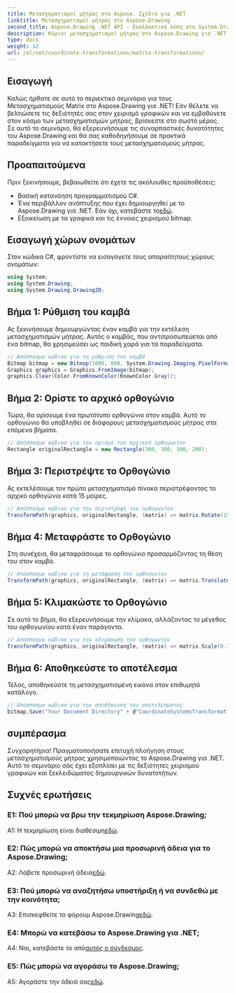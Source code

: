 ```yaml
---
title: Μετασχηματισμοί μήτρας στο Aspose. Σχέδιο για .NET
linktitle: Μετασχηματισμοί μήτρας στο Aspose.Drawing
second_title: Aspose.Drawing .NET API - Εναλλακτική λύση στο System.Drawing.Common
description: Κύριοι μετασχηματισμοί μήτρας στο Aspose.Drawing για .NET με αυτόν τον οδηγό βήμα προς βήμα.
type: docs
weight: 12
url: /el/net/coordinate-transformations/matrix-transformations/
---
```

## Εισαγωγή

Καλώς ήρθατε σε αυτό το περιεκτικό σεμινάριο για τους Μετασχηματισμούς Matrix στο Aspose.Drawing για .NET! Εάν θέλετε να βελτιώσετε τις δεξιότητές σας στον χειρισμό γραφικών και να εμβαθύνετε στον κόσμο των μετασχηματισμών μήτρας, βρίσκεστε στο σωστό μέρος. Σε αυτό το σεμινάριο, θα εξερευνήσουμε τις συναρπαστικές δυνατότητες του Aspose.Drawing και θα σας καθοδηγήσουμε σε πρακτικά παραδείγματα για να κατακτήσετε τους μετασχηματισμούς μήτρας.

## Προαπαιτούμενα

Πριν ξεκινήσουμε, βεβαιωθείτε ότι έχετε τις ακόλουθες προϋποθέσεις:

- Βασική κατανόηση προγραμματισμού C#.
-  Ένα περιβάλλον ανάπτυξης που έχει δημιουργηθεί με το Aspose.Drawing για .NET. Εάν όχι, κατεβάστε το[εδώ](https://releases.aspose.com/drawing/net/).
- Εξοικείωση με τα γραφικά και τις έννοιες χειρισμού bitmap.

## Εισαγωγή χώρων ονομάτων

Στον κώδικα C#, φροντίστε να εισαγάγετε τους απαραίτητους χώρους ονομάτων:

```csharp
using System;
using System.Drawing;
using System.Drawing.Drawing2D;
```

## Βήμα 1: Ρύθμιση του καμβά

Ας ξεκινήσουμε δημιουργώντας έναν καμβά για την εκτέλεση μετασχηματισμών μήτρας. Αυτός ο καμβάς, που αντιπροσωπεύεται από ένα bitmap, θα χρησιμεύσει ως παιδική χαρά για τα παραδείγματα.

```csharp
// Απόσπασμα κώδικα για τη ρύθμιση του καμβά
Bitmap bitmap = new Bitmap(1000, 800, System.Drawing.Imaging.PixelFormat.Format32bppPArgb);
Graphics graphics = Graphics.FromImage(bitmap);
graphics.Clear(Color.FromKnownColor(KnownColor.Gray));
```

## Βήμα 2: Ορίστε το αρχικό ορθογώνιο

Τώρα, θα ορίσουμε ένα πρωτότυπο ορθογώνιο στον καμβά. Αυτό το ορθογώνιο θα υποβληθεί σε διάφορους μετασχηματισμούς μήτρας στα επόμενα βήματα.

```csharp
// Απόσπασμα κώδικα για τον ορισμό του αρχικού ορθογωνίου
Rectangle originalRectangle = new Rectangle(300, 300, 300, 200);
```

## Βήμα 3: Περιστρέψτε το Ορθογώνιο

Ας εκτελέσουμε τον πρώτο μετασχηματισμό πίνακα περιστρέφοντας το αρχικό ορθογώνιο κατά 15 μοίρες.

```csharp
// Απόσπασμα κώδικα για την περιστροφή του ορθογωνίου
TransformPath(graphics, originalRectangle, (matrix) => matrix.Rotate(15.0f));
```

## Βήμα 4: Μεταφράστε το Ορθογώνιο

Στη συνέχεια, θα μεταφράσουμε το ορθογώνιο προσαρμόζοντας τη θέση του στον καμβά.

```csharp
// Απόσπασμα κώδικα για τη μετάφραση του ορθογωνίου
TransformPath(graphics, originalRectangle, (matrix) => matrix.Translate(-250, -250));
```

## Βήμα 5: Κλιμακώστε το Ορθογώνιο

Σε αυτό το βήμα, θα εξερευνήσουμε την κλίμακα, αλλάζοντας το μέγεθος του ορθογωνίου κατά έναν παράγοντα.

```csharp
// Απόσπασμα κώδικα για την κλιμάκωση του ορθογωνίου
TransformPath(graphics, originalRectangle, (matrix) => matrix.Scale(0.3f, 0.3f));
```

## Βήμα 6: Αποθηκεύστε το αποτέλεσμα

Τέλος, αποθηκεύστε τη μετασχηματισμένη εικόνα στον επιθυμητό κατάλογο.

```csharp
// Απόσπασμα κώδικα για την αποθήκευση του αποτελέσματος
bitmap.Save("Your Document Directory" + @"CoordinateSystemsTransformations\MatrixTransformations_out.png");
```

## συμπέρασμα

Συγχαρητήρια! Πραγματοποιήσατε επιτυχή πλοήγηση στους μετασχηματισμούς μήτρας χρησιμοποιώντας το Aspose.Drawing για .NET. Αυτό το σεμινάριο σάς έχει εξοπλίσει με τις δεξιότητες χειρισμού γραφικών και ξεκλειδώματος δημιουργικών δυνατοτήτων.

## Συχνές ερωτήσεις

### Ε1: Πού μπορώ να βρω την τεκμηρίωση Aspose.Drawing;

 A1: Η τεκμηρίωση είναι διαθέσιμη[εδώ](https://reference.aspose.com/drawing/net/).

### Ε2: Πώς μπορώ να αποκτήσω μια προσωρινή άδεια για το Aspose.Drawing;

 A2: Λάβετε προσωρινή άδεια[εδώ](https://purchase.aspose.com/temporary-license/).

### Ε3: Πού μπορώ να αναζητήσω υποστήριξη ή να συνδεθώ με την κοινότητα;

 A3: Επισκεφθείτε το φόρουμ Aspose.Drawing[εδώ](https://forum.aspose.com/c/diagram/17).

### Ε4: Μπορώ να κατεβάσω το Aspose.Drawing για .NET;

 A4: Ναι, κατεβάστε το από[αυτός ο σύνδεσμος](https://releases.aspose.com/drawing/net/).

### Ε5: Πώς μπορώ να αγοράσω το Aspose.Drawing;

 A5: Αγοράστε την άδειά σας[εδώ](https://purchase.aspose.com/buy).